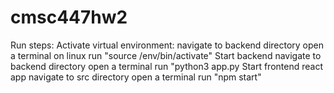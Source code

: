 # cmsc447hw2
Run steps:
    Activate virtual environment:
        navigate to backend directory
        open a terminal
        on linux run "source /env/bin/activate" 
    Start backend
        navigate to backend directory
        open a terminal
        run "python3 app.py
    Start frontend react app
        navigate to src directory
        open a terminal
        run "npm start"